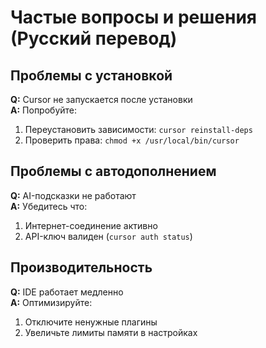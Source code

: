 # Частые вопросы и решения (Русский перевод)

## Проблемы с установкой
**Q:** Cursor не запускается после установки  
**A:** Попробуйте:
1. Переустановить зависимости: `cursor reinstall-deps`
2. Проверить права: `chmod +x /usr/local/bin/cursor`

## Проблемы с автодополнением
**Q:** AI-подсказки не работают  
**A:** Убедитесь что:
1. Интернет-соединение активно
2. API-ключ валиден (`cursor auth status`)

## Производительность
**Q:** IDE работает медленно  
**A:** Оптимизируйте:
1. Отключите ненужные плагины
2. Увеличьте лимиты памяти в настройках